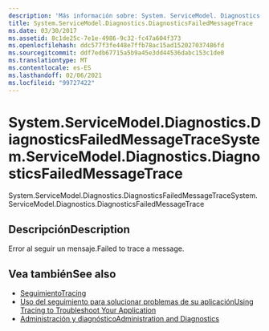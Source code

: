 ```yaml
---
description: 'Más información sobre: System. ServiceModel. Diagnostics. DiagnosticsFailedMessageTrace'
title: System.ServiceModel.Diagnostics.DiagnosticsFailedMessageTrace
ms.date: 03/30/2017
ms.assetid: 8c1de25c-7e1e-4986-9c32-fc47a604f373
ms.openlocfilehash: ddc577f3fe448e7ffb78ac15ad152027037486fd
ms.sourcegitcommit: ddf7edb67715a5b9a45e3dd44536dabc153c1de0
ms.translationtype: MT
ms.contentlocale: es-ES
ms.lasthandoff: 02/06/2021
ms.locfileid: "99727422"
---
```

# <a name="systemservicemodeldiagnosticsdiagnosticsfailedmessagetrace"></a><span data-ttu-id="8b425-103">System.ServiceModel.Diagnostics.DiagnosticsFailedMessageTrace</span><span class="sxs-lookup"><span data-stu-id="8b425-103">System.ServiceModel.Diagnostics.DiagnosticsFailedMessageTrace</span></span>

<span data-ttu-id="8b425-104">System.ServiceModel.Diagnostics.DiagnosticsFailedMessageTrace</span><span class="sxs-lookup"><span data-stu-id="8b425-104">System.ServiceModel.Diagnostics.DiagnosticsFailedMessageTrace</span></span>  
  
## <a name="description"></a><span data-ttu-id="8b425-105">Descripción</span><span class="sxs-lookup"><span data-stu-id="8b425-105">Description</span></span>  

 <span data-ttu-id="8b425-106">Error al seguir un mensaje.</span><span class="sxs-lookup"><span data-stu-id="8b425-106">Failed to trace a message.</span></span>  
  
## <a name="see-also"></a><span data-ttu-id="8b425-107">Vea también</span><span class="sxs-lookup"><span data-stu-id="8b425-107">See also</span></span>

- [<span data-ttu-id="8b425-108">Seguimiento</span><span class="sxs-lookup"><span data-stu-id="8b425-108">Tracing</span></span>](index.md)
- [<span data-ttu-id="8b425-109">Uso del seguimiento para solucionar problemas de su aplicación</span><span class="sxs-lookup"><span data-stu-id="8b425-109">Using Tracing to Troubleshoot Your Application</span></span>](using-tracing-to-troubleshoot-your-application.md)
- [<span data-ttu-id="8b425-110">Administración y diagnóstico</span><span class="sxs-lookup"><span data-stu-id="8b425-110">Administration and Diagnostics</span></span>](../index.md)
